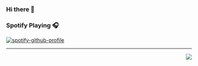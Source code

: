 ### Hi there 👋

<!--
**nestorgarciacheste/nestorgarciacheste** is a ✨ _special_ ✨ repository because its `README.md` (this file) appears on your GitHub profile.

Here are some ideas to get you started:

- 🔭 I’m currently working on ...
- 🌱 I’m currently learning ...
- 👯 I’m looking to collaborate on ...
- 🤔 I’m looking for help with ...
- 💬 Ask me about ...
- 📫 How to reach me: ...
- 😄 Pronouns: ...
- ⚡ Fun fact: ...
-->

### Spotify Playing 🎧

[![spotify-github-profile](https://spotify-github-profile.vercel.app/api/view?uid=nestorxd2&cover_image=true&theme=natemoo-re&show_offline=false&background_color=121212&interchange=false&bar_color_cover=true&bar_color=53b14f)](https://github.com/kittinan/spotify-github-profile)

---

<img align="right" src="http://estruyf-github.azurewebsites.net/api/VisitorHit?user=Bgstatic&repo=Bgstatic&countColorcountColor&countColor=%237B1E7B"/>
